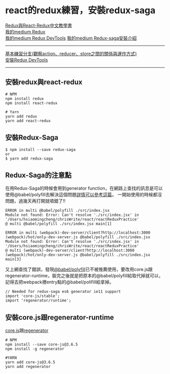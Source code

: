 # react的redux練習，安裝redux-saga
[Redux與React-Redux中文教學書](https://chentsulin.github.io/redux/index.html)   
[我的medium Redux](https://medium.com/@hsiao516/%E5%9C%A8react%E4%B8%8A%E4%BD%BF%E7%94%A8redux-c6a37853c5ac)    
[我的medium Redux DevTools](https://medium.com/@hsiao516/redux-devtools-d513096e7688)
[我的medium Redux-saga安裝介紹](https://medium.com/@hsiao516/redux-saga-942740cca250)

***

[基本練習分支(觀察action、reducer、store之間的關係與運作方式)](https://github.com/hsiaomingcheng/reactReduxPractice/tree/feature/200420/add-redux/chrishsiao)   
[安裝Redux DevTools](https://github.com/hsiaomingcheng/reactReduxPractice/tree/feature/200425/add-reduxDevTools/chrishsiao)

***

## 安裝redux與react-redux
    # NPM
    npm install redux
    npm install react-redux

    # Yarn
    yarn add redux
    yarn add react-redux

## 安裝Redux-Saga
    $ npm install --save redux-saga
    or
    $ yarn add redux-saga

## Redux-Saga的注意點
在用Redux-Saga的時候會用到generator function，在網路上查找的訊息是可以使用@babel/polyfill去解決這個問題[詳情可以參考這篇](https://ithelp.ithome.com.tw/articles/10221593)。
一開始使用的時候都沒問題，過幾天再打開就噴錯了!!

    ERROR in multi @babel/polyfill ./src/index.jsx
    Module not found: Error: Can't resolve './src/index.jsx' in '/Users/hsiaomingcheng/chrisWrite/react/reactReduxPractice'
    @ multi @babel/polyfill ./src/index.jsx main[1]

    ERROR in multi (webpack)-dev-server/client?http://localhost:3000 (webpack)/hot/only-dev-server.js @babel/polyfill ./src/index.jsx
    Module not found: Error: Can't resolve './src/index.jsx' in '/Users/hsiaomingcheng/chrisWrite/react/reactReduxPractice'
    @ multi (webpack)-dev-server/client?http://localhost:3000 (webpack)/hot/only-dev-server.js @babel/polyfill ./src/index.jsx main[3]
    
又上網查找了錯誤，發現[@babel/polyfill](https://babeljs.io/docs/en/babel-polyfill)已不被推薦使用，要改用core.js跟regenerator-runtime，裝完之後就是把原本的@babel/polyfill給取代掉就可以，記得去把webpack裡entry點的@babel/polifill給拿掉。   

    // Needed for redux-saga es6 generator ie11 support
    import 'core-js/stable';
    import 'regenerator/runtime';

## 安裝core.js跟regenerator-runtime
[core.js](https://github.com/zloirock/core-js#babelpolyfill)跟[regenerator](https://github.com/facebook/regenerator)    

    # NPM
    npm install --save core-js@3.6.5
    npm install -g regenerator

    #YARN
    yarn add core-js@3.6.5
    yarn add regenerator